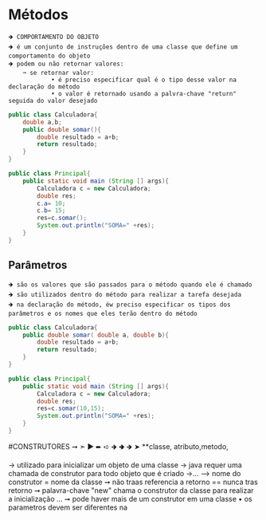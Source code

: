 # Métodos
    🡺 COMPORTAMENTO DO OBJETO
    🡺 é um conjunto de instruções dentro de uma classe que define um comportamento do objeto
    🡺 podem ou não retornar valores:
        ➞ se retornar valor:
                • é preciso especificar qual é o tipo desse valor na declaração do método
                • o valor é retornado usando a palvra-chave "return" seguida do valor desejado
```.java
public class Calculadora{
    double a,b;
    public double somar(){
        double resultado = a+b;
        return resultado;
    }
}

public class Principal{
    public static void main (String [] args){
        Calculadora c = new Calculadora;
        double res;
        c.a= 10;
        c.b= 15;
        res=c.somar();
        System.out.println("SOMA=" +res); 
    }    
}
```
## Parâmetros
    🡺 são os valores que são passados para o método quando ele é chamado
    🡺 são utilizados dentro do método para realizar a tarefa desejada
    🡺 na declaração do método, éw preciso especificar os tipos dos parâmetros e os nomes que eles terão dentro do método
```.java
public class Calculadora{
    public double somar( double a, double b){
        double resultado = a+b;
        return resultado;
    }
}

public class Principal{
    public static void main (String [] args){
        Calculadora c = new Calculadora;
        double res;
        res=c.somar(10,15);
        System.out.println("SOMA=" +res); 
    }    
}
```
        
    
#CONSTRUTORES ➞  ➣  ▶  ➨  ➪  🡺 🢂  🡺 ➤ **classe, atributo,metodo,

-> utilizado para inicializar um objeto de uma classe
-> java requer uma chamada de construtor para todo objeto que é criado
->...
--> nome do construtor = nome da classe
➞ não traas referencia a retorno == nunca tras retorno
➞ palavra-chave "new" chama o construtor da classe para realizar a inicialização
...
➞ pode haver mais de um construtor em uma classe 
    • os parametros devem ser diferentes na 

